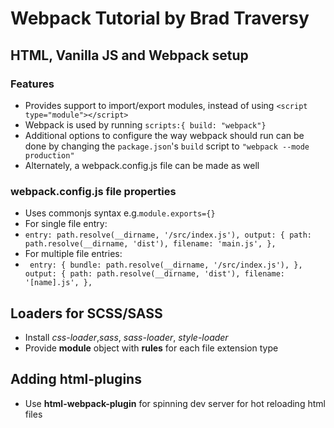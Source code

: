 # Webpack Tutorial by Brad Traversy

## HTML, Vanilla JS and Webpack setup

### Features

- Provides support to import/export modules, instead of using `<script type="module"></script>`
- Webpack is used by running `scripts:{ build: "webpack"}`
- Additional options to configure the way webpack should run can be done by changing the `package.json`'s `build` script to `"webpack --mode production"`
- Alternately, a webpack.config.js file can be made as well

### webpack.config.js file properties

- Uses commonjs syntax
  e.g.`module.exports={}`
- For single file entry:
- `entry: path.resolve(__dirname, '/src/index.js'), output: { path: path.resolve(__dirname, 'dist'), filename: 'main.js', },`
- For multiple file entries:
- ` entry: { bundle: path.resolve(__dirname, '/src/index.js'), }, output: { path: path.resolve(__dirname, 'dist'), filename: '[name].js', },`

## Loaders for SCSS/SASS

- Install _css-loader_,_sass_, _sass-loader_, _style-loader_
- Provide **module** object with **rules** for each file extension type

## Adding html-plugins

- Use **html-webpack-plugin** for spinning dev server for hot reloading html files
